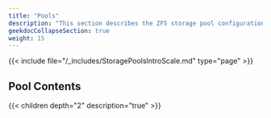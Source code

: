 ```yaml
---
title: "Pools"
description: "This section describes the ZFS storage pool configuration screens in TrueNAS SCALE."
geekdocCollapseSection: true
weight: 15
---
```


{{< include file="/_includes/StoragePoolsIntroScale.md" type="page" >}}

## Pool Contents

{{< children depth="2" description="true" >}}
